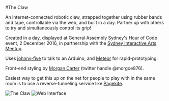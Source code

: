#The Claw

An internet-connected robotic claw, strapped together using rubber bands and tape, controllable via the web, and built in a day. Partner up with others to try and simultaneously control its grip!

Created in a day, displayed at General Assembly Sydney's Hour of Code event,
2 December 2016, in partnership with the [Sydney Interactive Arts Meetup](http://www.meetup.com/Sydney-Interactive-Arts-Meetup/).

Uses [johnny-five](http://johnny-five.io/) to talk to an Arduino, and [Meteor](https://www.meteor.com/) for rapid-prototyping.

Front-end styling by [Morgan Carter](http://morgancarter.com.au/) (twitter handle @morgoe876).

Easiest way to get this up on the net for people to play with in the same room is to use a reverse-tunneling service like [Pagekite](https://pagekite.net/).

![The Claw](http://i.imgur.com/NJv6t5q.jpg)
![Web Interface](http://i.imgur.com/xRtaUGM.png)
